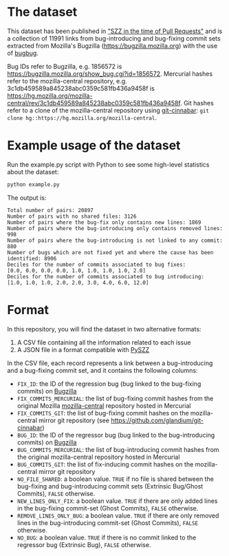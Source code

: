 # The dataset

This dataset has been published in ["SZZ in the time of Pull Requests"](https://arxiv.org/abs/2209.03311) and is a collection of 11991 links from bug-introducing and bug-fixing commit sets extracted from Mozilla's Bugzilla (https://bugzilla.mozilla.org) with the use of [bugbug](https://github.com/mozilla/bugbug).

Bug IDs refer to Bugzilla, e.g. 1856572 is https://bugzilla.mozilla.org/show_bug.cgi?id=1856572.
Mercurial hashes refer to the mozilla-central repository, e.g. 3c1db459589a845238abc0359c581fb436a9458f is https://hg.mozilla.org/mozilla-central/rev/3c1db459589a845238abc0359c581fb436a9458f.
Git hashes refer to a clone of the mozilla-central repository using [git-cinnabar](https://github.com/glandium/git-cinnabar): `git clone hg::https://hg.mozilla.org/mozilla-central`.

# Example usage of the dataset

Run the example.py script with Python to see some high-level statistics about the dataset:

```Python
python example.py
```

The output is:

```
Total number of pairs: 20897
Number of pairs with no shared files: 3126
Number of pairs where the bug-fix only contains new lines: 1869
Number of pairs where the bug-introducing only contains removed lines: 998
Number of pairs where the bug-introducing is not linked to any commit: 880
Number of bugs which are not fixed yet and where the cause has been identified: 8906
Deciles for the number of commits associated to bug fixes:
[0.0, 0.0, 0.0, 0.0, 1.0, 1.0, 1.0, 1.0, 2.0]
Deciles for the number of commits associated to bug introducing:
[1.0, 1.0, 1.0, 2.0, 2.0, 3.0, 4.0, 6.0, 12.0]
```

# Format

In this repository, you will find the dataset in two alternative formats:

1. A CSV file containing all the information related to each issue
2. A JSON file in a format compatible with [PySZZ](https://github.com/grosa1/pyszz)

In the CSV file, each record represents a link between a bug-introducing and a bug-fixing commit set, and it contains the following columns:

- `FIX_ID`: the ID of the regression bug (bug linked to the bug-fixing commits) on [Bugzilla](https://bugzilla.mozilla.org/)
- `FIX_COMMITS_MERCURIAL`: the list of bug-fixing commit hashes from the original Mozilla [mozilla-central](https://hg.mozilla.org/mozilla-central/) repository hosted in Mercurial
- `FIX_COMMITS_GIT`: the list of bug-fixing commit hashes on the mozilla-central mirror git repository (see https://github.com/glandium/git-cinnabar)
- `BUG_ID`: the ID of the regressor bug (bug linked to the bug-introducing commits) on [Bugzilla](https://bugzilla.mozilla.org/)
- `BUG_COMMITS_MERCURIAL`: the list of bug-introducing commit hashes from the original mozilla-central repository hosted in Mercurial
- `BUG_COMMITS_GIT`: the list of fix-inducing commit hashes on the mozilla-central mirror git repository
- `NO_FILE_SHARED`: a boolean value. `TRUE` if no file is shared between the bug-fixing and bug-introducing commit sets (Extrinsic Bug/Ghost Commits), `FALSE` otherwise.
- `NEW_LINES_ONLY_FIX`: a boolean value. `TRUE` if there are only added lines in the bug-fixing commit-set (Ghost Commits), `FALSE` otherwise.
- `REMOVE_LINES_ONLY_BUG`: a boolean value. `TRUE` if there are only removed lines in the bug-introducing commit-set (Ghost Commits), `FALSE` otherwise.
- `NO_BUG`: a boolean value. `TRUE` if there is no commit linked to the regressor bug (Extrinsic Bug), `FALSE` otherwise.
